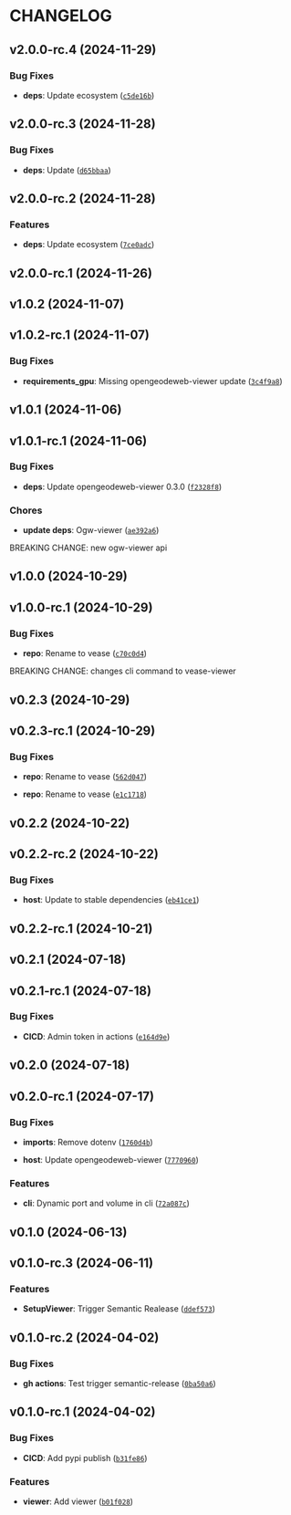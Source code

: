 # CHANGELOG


## v2.0.0-rc.4 (2024-11-29)

### Bug Fixes

- **deps**: Update ecosystem
  ([`c5de16b`](https://github.com/Geode-solutions/Vease-Viewer/commit/c5de16b0ce7ae4b173843ba135ada45b76469bc1))


## v2.0.0-rc.3 (2024-11-28)

### Bug Fixes

- **deps**: Update
  ([`d65bbaa`](https://github.com/Geode-solutions/Vease-Viewer/commit/d65bbaacd38a3bee0afd32c9587e65dd6f7800fd))


## v2.0.0-rc.2 (2024-11-28)

### Features

- **deps**: Update ecosystem
  ([`7ce0adc`](https://github.com/Geode-solutions/Vease-Viewer/commit/7ce0adc1c5b6e8d8005144485b622b369655f3f9))


## v2.0.0-rc.1 (2024-11-26)


## v1.0.2 (2024-11-07)


## v1.0.2-rc.1 (2024-11-07)

### Bug Fixes

- **requirements_gpu**: Missing opengeodeweb-viewer update
  ([`3c4f9a8`](https://github.com/Geode-solutions/Vease-Viewer/commit/3c4f9a86d1df5a1aa7209c30b8c8d3420159f726))


## v1.0.1 (2024-11-06)


## v1.0.1-rc.1 (2024-11-06)

### Bug Fixes

- **deps**: Update opengeodeweb-viewer 0.3.0
  ([`f2328f8`](https://github.com/Geode-solutions/Vease-Viewer/commit/f2328f86b5487d4a43af9305faa99b5f91bae329))

### Chores

- **update deps**: Ogw-viewer
  ([`ae392a6`](https://github.com/Geode-solutions/Vease-Viewer/commit/ae392a614a03018ab505c620290b5c2fda4b6339))

BREAKING CHANGE: new ogw-viewer api


## v1.0.0 (2024-10-29)


## v1.0.0-rc.1 (2024-10-29)

### Bug Fixes

- **repo**: Rename to vease
  ([`c70c0d4`](https://github.com/Geode-solutions/Vease-Viewer/commit/c70c0d48041c7f840bcfca4ceb7da56758e8ea17))

BREAKING CHANGE: changes cli command to vease-viewer


## v0.2.3 (2024-10-29)


## v0.2.3-rc.1 (2024-10-29)

### Bug Fixes

- **repo**: Rename to vease
  ([`562d047`](https://github.com/Geode-solutions/Vease-Viewer/commit/562d04789590985e5e4e1bf063c51d0699ceebb8))

- **repo**: Rename to vease
  ([`e1c1718`](https://github.com/Geode-solutions/Vease-Viewer/commit/e1c1718ce02ac837e3ce60bdc22a0121be55f2ab))


## v0.2.2 (2024-10-22)


## v0.2.2-rc.2 (2024-10-22)

### Bug Fixes

- **host**: Update to stable dependencies
  ([`eb41ce1`](https://github.com/Geode-solutions/Vease-Viewer/commit/eb41ce1f5b363e4ecd31839800212587b6fa7fc6))


## v0.2.2-rc.1 (2024-10-21)


## v0.2.1 (2024-07-18)


## v0.2.1-rc.1 (2024-07-18)

### Bug Fixes

- **CICD**: Admin token in actions
  ([`e164d9e`](https://github.com/Geode-solutions/Vease-Viewer/commit/e164d9eba52ee9f1f872f2715445e3d8a4a5e7bb))


## v0.2.0 (2024-07-18)


## v0.2.0-rc.1 (2024-07-17)

### Bug Fixes

- **imports**: Remove dotenv
  ([`1760d4b`](https://github.com/Geode-solutions/Vease-Viewer/commit/1760d4bf9013f1b7be7d45f85d36dbf5c161f34f))

- **host**: Update opengeodeweb-viewer
  ([`7770960`](https://github.com/Geode-solutions/Vease-Viewer/commit/77709605432d2294d55e4e9dd1b670a672d959ee))

### Features

- **cli**: Dynamic port and volume in cli
  ([`72a087c`](https://github.com/Geode-solutions/Vease-Viewer/commit/72a087c5520fa386c6ef75a139b276f048d9bbf0))


## v0.1.0 (2024-06-13)


## v0.1.0-rc.3 (2024-06-11)

### Features

- **SetupViewer**: Trigger Semantic Realease
  ([`ddef573`](https://github.com/Geode-solutions/Vease-Viewer/commit/ddef573231d93632e931aa6426afdda1a76f9e70))


## v0.1.0-rc.2 (2024-04-02)

### Bug Fixes

- **gh actions**: Test trigger semantic-release
  ([`0ba50a6`](https://github.com/Geode-solutions/Vease-Viewer/commit/0ba50a6cc4d7cfc917082ea91ee77c64b63d9849))


## v0.1.0-rc.1 (2024-04-02)

### Bug Fixes

- **CICD**: Add pypi publish
  ([`b31fe86`](https://github.com/Geode-solutions/Vease-Viewer/commit/b31fe8662a3c233986bcb73b359742fd8bcb1ccb))

### Features

- **viewer**: Add viewer
  ([`b01f028`](https://github.com/Geode-solutions/Vease-Viewer/commit/b01f02831f130d32a5233b4bc36722ed48b78f74))
